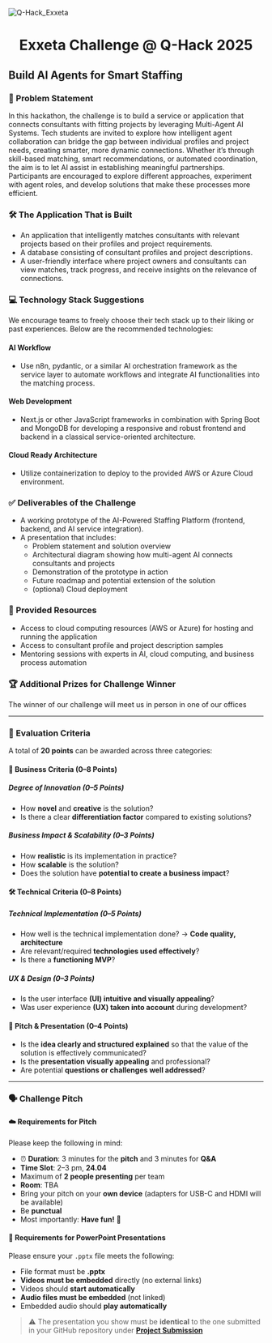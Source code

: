 ![Q-Hack_Exxeta](https://github.com/user-attachments/assets/69a476aa-6c8f-4da5-b4f2-3b79e4d1669e)

# <p align="center"> Exxeta Challenge @ Q-Hack 2025 </p>

## Build AI Agents for Smart Staffing

### 📄 Problem Statement

In this hackathon, the challenge is to build a service or application that connects consultants with fitting projects by leveraging Multi-Agent AI Systems. Tech students are invited to explore how intelligent agent collaboration can bridge the gap between individual profiles and project needs, creating smarter, more dynamic connections. Whether it’s through skill-based matching, smart recommendations, or automated coordination, the aim is to let AI assist in establishing meaningful partnerships. Participants are encouraged to explore different approaches, experiment with agent roles, and develop solutions that make these processes more efficient.

### 🛠️ **The Application That is Built**

- An application that intelligently matches consultants with relevant projects based on their profiles and project requirements.  
- A database consisting of consultant profiles and project descriptions.  
- A user-friendly interface where project owners and consultants can view matches, track progress, and receive insights on the relevance of connections.  

### 💻 Technology Stack Suggestions

We encourage teams to freely choose their tech stack up to their liking or past experiences. Below are the recommended technologies:

#### AI Workflow

- Use n8n, pydantic, or a similar AI orchestration framework as the service layer to automate workflows and integrate AI functionalities into the matching process.  

#### Web Development

- Next.js or other JavaScript frameworks in combination with Spring Boot and MongoDB for developing a responsive and robust frontend and backend in a classical service-oriented architecture.  

#### Cloud Ready Architecture

- Utilize containerization to deploy to the provided AWS or Azure Cloud environment.  

### ✅ Deliverables of the Challenge

- A working prototype of the AI-Powered Staffing Platform (frontend, backend, and AI service integration).  
- A presentation that includes:
  - Problem statement and solution overview  
  - Architectural diagram showing how multi-agent AI connects consultants and projects  
  - Demonstration of the prototype in action  
  - Future roadmap and potential extension of the solution  
  - (optional) Cloud deployment

### 🧰 Provided Resources 

- Access to cloud computing resources (AWS or Azure) for hosting and running the application  
- Access to consultant profile and project description samples  
- Mentoring sessions with experts in AI, cloud computing, and business process automation

### 🏆 Additional Prizes for Challenge Winner

The winner of our challenge will meet us in person in one of our offices

---

### 🧪 Evaluation Criteria

A total of **20 points** can be awarded across three categories:

#### 💼 Business Criteria (0–8 Points)

##### Degree of Innovation (0–5 Points)
- How **novel** and **creative** is the solution?  
- Is there a clear **differentiation factor** compared to existing solutions?

##### Business Impact & Scalability (0–3 Points)
- How **realistic** is its implementation in practice?  
- How **scalable** is the solution?  
- Does the solution have **potential to create a business impact**?

#### 🛠️ Technical Criteria (0–8 Points)

##### Technical Implementation (0–5 Points)
- How well is the technical implementation done? → **Code quality, architecture**  
- Are relevant/required **technologies used effectively**?  
- Is there a **functioning MVP**?

##### UX & Design (0–3 Points)
- Is the user interface **(UI) intuitive and visually appealing**?  
- Was user experience **(UX) taken into account** during development?

#### 🎤 Pitch & Presentation (0–4 Points)
- Is the **idea clearly and structured explained** so that the value of the solution is effectively communicated?  
- Is the **presentation visually appealing** and professional?  
- Are potential **questions or challenges well addressed**?

---

### 🗣️ Challenge Pitch

#### ☁️ Requirements for Pitch

Please keep the following in mind:

- ⏰ **Duration**: 3 minutes for the **pitch** and 3 minutes for **Q&A**
- **Time Slot**: 2–3 pm, **24.04**
- Maximum of **2 people presenting** per team
- **Room**: TBA
- Bring your pitch on your **own device** (adapters for USB-C and HDMI will be available)
- Be **punctual**
- Most importantly: **Have fun!** 🎉

#### 🎥 Requirements for PowerPoint Presentations

Please ensure your `.pptx` file meets the following:

- File format must be **.pptx**
- **Videos must be embedded** directly (no external links)
- Videos should **start automatically**
- **Audio files must be embedded** (not linked)
- Embedded audio should **play automatically**

> ⚠️ The presentation you show must be **identical** to the one submitted in your GitHub repository under [**Project Submission**](https://q-summit.notion.site/Project-Submission-1bd024b9b73b8110bd64d7a581e0f8da)

